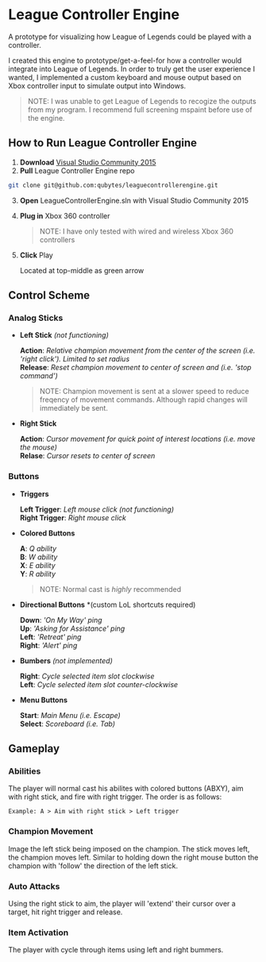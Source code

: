 # League Controller Engine #

A prototype for visualizing how League of Legends could be played with a controller.

I created this engine to prototype/get-a-feel-for how a controller would integrate into League of Legends. In order to truly get the user experience I wanted, I implemented a custom keyboard and mouse output based on Xbox controller input to simulate output into Windows.

> NOTE: I was unable to get League of Legends to recogize the outputs from my program. I recommend full screening mspaint before use of the engine.

## How to Run League Controller Engine ##

1. **Download** [Visual Studio Community 2015](https://www.visualstudio.com/vs/community/)
2. **Pull** League Controller Engine repo

```bash
git clone git@github.com:qubytes/leaguecontrollerengine.git
```

3. **Open** LeagueControllerEngine.sln with Visual Studio Community 2015
4. **Plug in** Xbox 360 controller

   > NOTE: I have only tested with wired and wireless Xbox 360 controllers

5. **Click** Play

   Located at top-middle as green arrow

## Control Scheme ##

### Analog Sticks ###

* **Left Stick** *(not functioning)*

  **Action**: *Relative champion movement from the center of the screen (i.e. 'right click'). Limited to set radius*  
  **Release**: *Reset champion movement to center of screen and (i.e. 'stop command')*
  > NOTE: Champion movement is sent at a slower speed to reduce freqency of movement commands. 
  >       Although rapid changes will immediately be sent.
  
* **Right Stick**

  **Action**: *Cursor movement for quick point of interest locations (i.e. move the mouse)*  
  **Relase**: *Cursor resets to center of screen*
  
### Buttons ###

* **Triggers**

  **Left Trigger**: *Left mouse click (not functioning)*  
  **Right Trigger**: *Right mouse click*
  
* **Colored Buttons**

  **A**: *Q ability*  
  **B**: *W ability*  
  **X**: *E ability*  
  **Y**: *R ability*  
  > NOTE: Normal cast is *highly* recommended
  
* **Directional Buttons** *(custom LoL shortcuts required)

  **Down**: *'On My Way' ping*  
  **Up**: *'Asking for Assistance' ping*  
  **Left**: *'Retreat' ping*  
  **Right**: *'Alert' ping*  
  
* **Bumbers** *(not implemented)*

  **Right**: *Cycle selected item slot clockwise*  
  **Left**: *Cycle selected item slot counter-clockwise*
  
* **Menu Buttons**

  **Start**: *Main Menu (i.e. Escape)*  
  **Select**: *Scoreboard (i.e. Tab)*

## Gameplay ##

### Abilities ###

The player will normal cast his abilites with colored buttons (ABXY), aim with right stick, and fire with right trigger. The order is as follows:
```
Example: A > Aim with right stick > Left trigger
```

### Champion Movement ###
 
Image the left stick being imposed on the champion. The stick moves left, the champion moves left. Similar to holding down the right mouse button the champion with 'follow' the direction of the left stick.
    
### Auto Attacks ###
 
Using the right stick to aim, the player will 'extend' their cursor over a target, hit right trigger and release.

### Item Activation ###

The player with cycle through items using left and right bummers.
